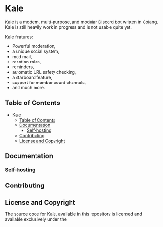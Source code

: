 # Kale

Kale is a modern, multi-purpose, and modular Discord bot written in Golang. Kale is still heavily work in progress and is not usable quite yet.

Kale features:
 * Powerful moderation,
 * a unique social system,
 * mod mail,
 * reaction roles,
 * reminders,
 * automatic URL safety checking,
 * a starboard feature,
 * support for member count channels,
 * and much more.

## Table of Contents

- [Kale](#kale)
  - [Table of Contents](#table-of-contents)
  - [Documentation](#documentation)
    - [Self-hosting](#self-hosting)
  - [Contributing](#contributing)
  - [License and Copyright](#license-and-copyright)

## Documentation
### Self-hosting
## Contributing
## License and Copyright

The source code for Kale, available in this repository is licensed and available exclusively under the 
